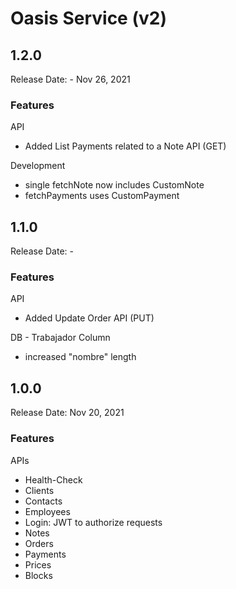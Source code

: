 # Oasis Service (v2)
## 1.2.0
Release Date: - Nov 26, 2021
### Features
API
- Added List Payments related to a Note API (GET)

Development
- single fetchNote now includes CustomNote 
- fetchPayments uses CustomPayment

## 1.1.0
Release Date: -
### Features
API
- Added Update Order API (PUT)

DB - Trabajador Column
- increased "nombre" length

## 1.0.0
Release Date: Nov 20, 2021
### Features
APIs
  - Health-Check
  - Clients
  - Contacts
  - Employees
  - Login: JWT to authorize requests
  - Notes
  - Orders
  - Payments
  - Prices
  - Blocks